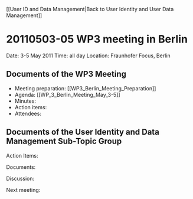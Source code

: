 [[User ID and Data Management|Back to User Identity and User Data Management]]

20110503-05 WP3 meeting in Berlin
=================================

Date: 3-5 May 2011
Time: all day
Location: Fraunhofer Focus, Berlin

Documents of the WP3 Meeting
----------------------------

-   Meeting preparation: [[WP3_Berlin_Meeting_Preparation]]
-   Agenda: [[WP_3_Berlin_Meeting_May_3-5]]
-   Minutes:
-   Action items:
-   Attendees:

Documents of the User Identity and Data Management Sub-Topic Group
------------------------------------------------------------------

Action Items:

Documents:

Discussion:

Next meeting:

